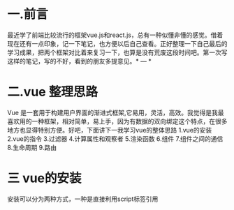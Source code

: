 # 一.前言

最近学了前端比较流行的框架vue.js和react.js，总有一种似懂非懂的感觉。借着现在还有一点印象，记一下笔记，也方便以后自己查看。正好整理一下自己最后的学习成果，把两个框架对比着来复习一下，也算是没有荒废这段时间吧。第一次写这样的笔记，写的不好，看到的朋友多提意见。* — *

# 二.vue 整理思路
Vue 是一套用于构建用户界面的渐进式框架,它易用，灵活，高效。我觉得是我最喜欢用的一种框架，相对简单，易上手，因为有数据的双向绑定这个特点，在很多地方也显得特别方便。好吧，下面讲下一我学习vue的整体思路
1.vue的安装
2.vue的指令
3.过滤器
4.计算属性和观察者
5.渲染函数
6.组件
7.组件之间的通信
8.生命周期
9.路由

 # 三 vue的安装

 安装可以分为两种方式，一种是直接利用script标签引用
 <script src="vue.js></script>
另一种方式是利用npm应用商店
npm install vue --save-dev
然后用的时候就是 import Vue from "vue";
new Vue({
    el:"#demo",//表示插入页面的id为demo之中
    data:{
        //此处为各种变量对象等
    }
    methods:{
        //此处为需要的各类方法
    }
})

 # 三 vue的指令
 指令的用法如下例子
 new Vue({
     el:"#demo",
     data:{
         name:"aa",
         html:"<span> asas</span>",
         alllist:[{
             id:0,
             name:12
         },{
             id:1,
             name:223
         }],
         bool:true
     }
 })
  1.v-text 将字符串插入标签内
 <p v-text="name"></p>
 另一种写法<p>{{name}}</p>
 比较两种写法：第二中刷新页面的时候会先{{}}再显示数据。解决办法：在标签上加v-clock

 2.v-html 将html插入页面
 <p v-html="html></p>

 3.v-for 循环(将alllist中的数据循环插入li中)
 <ul >
    <li v-for="list in alllist" v-text="list.id"></li>
 </ul>

 4.v-show 显示或者隐藏 
 <div v-show="true"></div> 为true时显示相当于display：block;为false时隐藏，相当于display:none

 5.v-if 新增或者删除
 <dis v-if="false"></div>为false时删除div节点。从页面消失。

 6.v-else (如果v-if为假则显示v-else)
 <div>
    <p v-if="false>
     隐藏
    </p>
    <p v-else>显示</p>

 </div>

 7.v-else-if
 <p v-if="name==1"></p>
<p v-else-if="name==12"></p>
<p v-else-if="name==13"></p>

8.v-bind 一般用于绑定属性和样式可简写为：
<p :style="{width:12px}"></p>
<p :class="bool?'red':'blue'"></p>

9.v-on 一般用于绑定事件 可简写为@
<button v-on:click=""> <==> <button @click=""></button>

10.v-model数据双向绑定 一般用于input select textarea
<input v-model="name" value="" type="text">
视图层改变value值时数据层的数据会改变，数据层的数据改变时同样影响视图层

、、、以下为较少用的指令
11.v-pre:在此属性的标签内不前夕{{}}
例如<p v-pre>{{name}}</p>
页面输出结果仍未{{name}}

12.v-clock:放在标签上不会再此页面先出现{{}}；

13:v-once:只会渲染一次


'''''自定义属性
Vue.directive("mycolor",{
    bind:function(el,binding){
        el.style.color=binding.value
    }
})
此时我们就可以用v-mycolor这个属性了
<p v-mycolor="blue"></p>

# 三 过滤器

